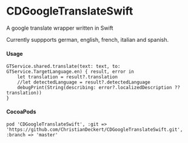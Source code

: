# CDGoogleTranslateSwift
A google translate wrapper written in Swift

Currently suppports german, english, french, italian and spanish.

#### Usage
```
GTService.shared.translate(text: text, to: GTService.TargetLanguage.en) { result, error in
    let translation = result?.translation
    //let detectedLanguage = result?.detectedLanguage
    debugPrint(String(describing: error?.localizedDescription ?? translation))
}
```

#### CocoaPods
```
pod 'CDGoogleTranslateSwift', :git => 'https://github.com/ChristianDeckert/CDGoogleTranslateSwift.git', :branch => 'master'
```
